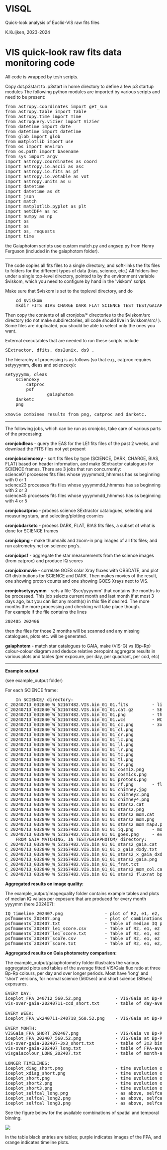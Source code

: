 # VISQL

Quick-look analysis of Euclid-VIS raw fits files

K.Kuijken, 2023-2024


VIS quick-look raw fits data monitoring code
============================================

All code is wrapped by tcsh scripts.

Copy dot.p3start to .p3start in home directory to define a few p3 startup modules
The following python modules are imported by various scripts and need to be present:

<pre>
from astropy.coordinates import get_sun
from astropy.table import Table
from astropy.time import Time
from astroquery.vizier import Vizier
from datetime import date
from datetime import datetime
from glob import glob
from matplotlib import use
from os import environ
from os.path import basename
from sys import argv
import astropy.coordinates as coord
import astropy.io.ascii as asc
import astropy.io.fits as pf
import astropy.io.votable as vot
import astropy.units as u
import datetime
import datetime as dt
import json
import match
import matplotlib.pyplot as plt
import netCDF4 as nc
import numpy as np
import os
import os 
import os, requests
import time
</pre>

the Gaiaphotom scripts use custom match.py and angsep.py from Henry Ferguson (included in the gaiaphotom folder).

---------

The code copies all fits files to a single directory, and soft-links the fits files to folders for the different types of data (bias, science, etc.)
All folders live under a single top-level directory, pointed to by the environment variable $viskom, which you need to configure by hand in the 'viskom' script.

Make sure that $viskom is set to the toplevel directory, and do
<pre>
	cd $viskom
	mkdir FITS BIAS CHARGE DARK FLAT SCIENCE TEST TEST/GAIAPHOTOM
</pre>

Then copy the contents of all cronjobs/* directories to the $viskom/src directory (do not make subdirectories, all code should live in $viskom/src/ ). 
Some files are duplicated, you should be able to select only the ones you want.

External executables that are needed to run these scripts include
<pre>
SExtractor, dfits, dos2unix, ds9 .
</pre>


The hierarchy of processing is as follows (so that e.g., catproc requires setyyyymm, dleas and sciencexy):

<pre>
setyyyymm, dleas
    sciencexy
        catproc
	    psf
                gaiaphotom
    darketc
    png

xmovie combines results from png, catproc and darketc.
</pre>
---------

The following jobs, which can be run as cronjobs, take care of various parts of the processing:

**cronjobdleas** -
     query the EAS for the LE1 fits files of the past 2 weeks, and download the FITS files not yet present

**cronjobsciencexy** -
     sort fits files by type (SCIENCE, DARK, CHARGE, BIAS, FLAT) based on header information,
     and make SExtractor catalogues for SCIENCE frames. There are 3 jobs that run concurrently:<br>
     science01 processes fits files whose yyyymmdd_hhmmss has ss beginning with 0 or 1 <br>
     science23 processes fits files whose yyyymmdd_hhmmss has ss beginning with 2 or 3 <br>
     science45 processes fits files whose yyyymmdd_hhmmss has ss beginning with 4 or 5 <br>

**cronjobcatproc** -
     process science SExtractor catalogues, selecting and measuring stars, and selecting/plotting cosmics

**cronjobdarketc** -
     process DARK, FLAT, BIAS fits files, a subset of what is done for SCIENCE frames

**cronjobpng** -
     make thumnails and zoom-in png images of all fits files; and run astrometry.net on science png's.

**cronjobpsf** -
     aggregate the star measurements from the science images (from catproc) and produce IQ scores

**cronjobxmovie** -
     correlate GOES solar Xray fluxes with OBSDATE, and plot CR distributions for SCIENCE and DARK.
     Then makes movies of the result, one showing proton counts and one showing GOES Xrays next to VIS.

**cronjobsetyyyymm** -
     sets a file '$scr/yyyymm' that contains the months to be processed.
     This job selects current month and last month if at most 3 days ago, but you can list any month(s)
     in this file if desired. The more months the more processing and checking will take place though.<br>
     For example if the file contains the lines
     <pre>
     202405
     202406
     </pre>
     then the files for those 2 months will be scanned and any missing catalogues, plots etc. will be generated.

**gaiaphotom** -
     match star catalogues to GAIA, make (VIS-G) vs (Bp-Rp) colour-colour diagram and deduce relative zeropoint
     aggregate results in various plots and tables (per exposure, per day, per quadrant, per ccd, etc)

---------

**Example output**

(see example_output folder)

For each SCIENCE frame:
<pre>
	In SCIENCE/ directory:
C_20240713_032840_W_52167482.VIS.bin_01_01.fits			- link to fits file
C_20240713_032840_W_52167482.VIS.bin_01_01.cat.gz		- SExtractor catalogue
C_20240713_032840_W_52167482.VIS.bin_01_01.png			- thumbnail image of full mosaic
C_20240713_032840_W_52167482.VIS.bin_01_01.wcs			- WCS for thumbnail from astrometry.net
C_20240713_032840_W_52167482.VIS.bin_01_01_cc.png		- 3x3 grid of full-resolution thumbnails
C_20240713_032840_W_52167482.VIS.bin_01_01_cl.png			[top,center,lower][left,center,right]
C_20240713_032840_W_52167482.VIS.bin_01_01_cr.png
C_20240713_032840_W_52167482.VIS.bin_01_01_lc.png
C_20240713_032840_W_52167482.VIS.bin_01_01_ll.png
C_20240713_032840_W_52167482.VIS.bin_01_01_lr.png
C_20240713_032840_W_52167482.VIS.bin_01_01_tc.png
C_20240713_032840_W_52167482.VIS.bin_01_01_tl.png
C_20240713_032840_W_52167482.VIS.bin_01_01_tr.png
C_20240713_032840_W_52167482.VIS.bin_01_01_cosmiX.png		- image of cosmic ray counts, around ADU for Xrays
C_20240713_032840_W_52167482.VIS.bin_01_01_cosmics.png		- ditto, wider ADU range
C_20240713_032840_W_52167482.VIS.bin_01_01_protons.png		- ditto, only high energies (protons)
C_20240713_032840_W_52167482.VIS.bin_01_01_rf.png		- flux v radius plot (for Xray movie)
C_20240713_032840_W_52167482.VIS.bin_01_01_chimney.jpg		- chimney plot
C_20240713_032840_W_52167482.VIS.bin_01_01_chimney2.png		- chimney plot with star sequende identified
C_20240713_032840_W_52167482.VIS.bin_01_01_chimney4.png		- chimney plot colour coded by ellipticity
C_20240713_032840_W_52167482.VIS.bin_01_01_stars2.cat		- star catalogue (subset of full SExtractor catalogue)
C_20240713_032840_W_52167482.VIS.bin_01_01_stars2.png		- zoomed images of PSF stars across the focal plane
C_20240713_032840_W_52167482.VIS.bin_01_01_stars2_mom.cat	- moment measurements of the stars in the star catalogue
C_20240713_032840_W_52167482.VIS.bin_01_01_stars2_mom.png	- plots of moments vs X and Y
C_20240713_032840_W_52167482.VIS.bin_01_01_stars2_mom_map3.png	- maps of R2, ellipticity, coma, trefoil, median-binned per CCD
C_20240713_032840_W_52167482.VIS.bin_01_01_iq.png		- mosaic image showing thumbnail, chimney, and ellipticity map
C_20240713_032840_W_52167482.VIS.bin_01_01_goes.png		- evolution of GOES X-ray flux in the hours around the exposure
	FROM GAIA MATCHING, IN TEST/GAIAPHOTOM/ directory:
C_20240713_032840_W_52167482.VIS.bin_01_01_stars2_gaia.cat		- catalogue of all Gaia stars within 0.5deg of nominam RA, DEC
C_20240713_032840_W_52167482.VIS.bin_01_01_x_gaia_dxdy.txt		- output from matching Gaia to star cat
C_20240713_032840_W_52167482.VIS.bin_01_01_stars2_x_gaia_dxdy.png	- plot of astrometry residuals vs Gaia
C_20240713_032840_W_52167482.VIS.bin_01_01_stars2_gaia.png		- plot of Gaia stars on outline of the FPA
C_20240713_032840_W_52167482.VIS.bin_01_01_frat.txt			- VIS/G flux ratio catalogue for all stars matched to Gaia
C_20240713_032840_W_52167482.VIS.bin_01_01_stars2_mom_col.cat		- star moments catalogue matched to Gaia, with G and Bp-Rp
C_20240713_032840_W_52167482.VIS.bin_01_01_stars2_fluxrat_bprp.png	- Plot of VIS-G vs Bp-Rp (for flux loss measurement)
</pre>

**Aggregated results on image quality:**

The example_output/imagequality folder contains example tables and plots of median IQ values per exposure that are produced 
for every month yyyymm (here 202407):

<pre>
IQ_timeline_202407.png                - plot of R2, e1, e2, tref1, tref2 vs. time (median of indiv. exposures is plotted)
psfmoments_202407.png                 - plot of combinations of e,R2,coma,trefoil
psfmoments_202407.txt                 - Table of median IQ parameters per exposure (redmine wiki format)
psfmoments_202407_le1_score.csv       - Table of R2, e1, e2 and IQ score, with EAS name of exposure (csv format)
psfmoments_202407_le1_score.txt       - Table of R2, e1, e2 and IQ score, with EAS name of exposure (wiki format)
psfmoments_202407_score.csv           - Table of R2, e1, e2 and IQ score (csv format)
psfmoments_202407_score.txt           - Table of R2, e1, e2, coma1,2, trefoil1,2 (wiki format)
</pre>

**Aggregated results on Gaia photometry comparison:**

The example_output/gaiaphotometry folder illustrates the various aggregated plots and tables of the average fitted VIS/Gaia 
flux ratio at three Bp-Rp colours, per day and over longer periods. Most have 'long' and 'short' versions, for normal 
science (560sec) and short science (89sec) exposures.

<pre>
EVERY DAY:
iceplot_FPA_240712_560.52.png             - VIS/Gaia at Bp-Rp=1.75 hexbinned over FPA, data for one day 
vis-over-gaia-20240711-ccd_short.txt      - table of day-averaged mean VIS/Gaia vs Bp-Rp fits, binned by quadrant, ccd, and 2x2 CCD block 

EVERY WEEK:
iceplot_FPA_wk240711-240718_560.52.png    - VIS/Gaia at Bp-Rp=1.75 hexbinned over FPA, data for one week 

EVERY MONTH:
VISGaia_FPA_SHORT_202407.png              - VIS/Gaia vs Bp-Rp binned per CCD, data for entire month
iceplot_FPA_202407_560.52.png             - VIS/Gaia at Bp-Rp=1.75 hexbinned over FPA, data for entire month
vis-over-gaia-202407-3x3_short.txt        - table of 3x3 binned mean VIS/Gaia vs Bp-Rp fits, for all exposures in the month 
vis-over-gaia-202407_long.txt             - table of FPA-averaged mean VIS/Gaia vs Bp-Rp fits, for all exposures in the month 
visgaiacolour_LONG_202407.txt             - table of month-averaged per-quadrant and per-ccd mean VIS/Gaia vs Bp-Rp fits 

LONGER TIMELINES:
iceplot_diag_short.png                    - time evolution of flux loss on six diagonal CCDs, daily averages, from March 2024
iceplot_xdiag_short.png                   - time evolution of flux loss on six cross-diagonal CCDs, daily averages, from March 2024
iceplot_short.png                         - time evolution of mean flux loss, averaged per exposure, three Bp-Rp colours, full timeline
iceplot_short2.png                        - time evolution of mean flux loss, averaged per exposure, three Bp-Rp colours, from March 2024
iceplot_short3.png                        - time evolution of mean flux loss, averaged per exposure, three Bp-Rp colours, from Jun 2024
iceplot_selfcal_long.png                  - as above, selfcal field data only
iceplot_selfcal_long2.png                 - as above, selfcal field data only
iceplot_selfcal_long3.png                 - as above, selfcal field data only
</pre>

See the figure below for the available combinations of spatial and
temporal binning.

<img src=example_output/gaiaphotometry/gaiaphotom-aggregations.png>

In the table black entries are tables; purple indicates images of the
FPA, and orange indicates timeline plots.
